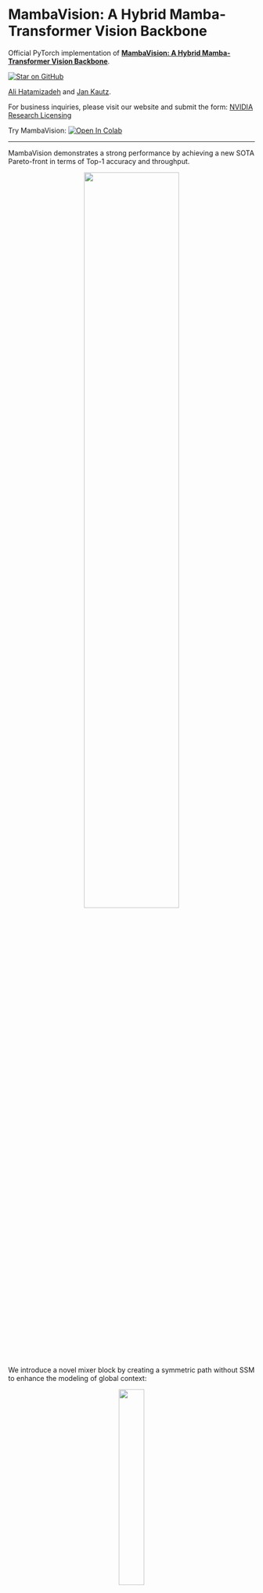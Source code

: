# MambaVision: A Hybrid Mamba-Transformer Vision Backbone

Official PyTorch implementation of [**MambaVision: A Hybrid Mamba-Transformer Vision Backbone**](https://arxiv.org/abs/2407.08083).


[![Star on GitHub](https://img.shields.io/github/stars/NVlabs/MambaVision.svg?style=social)](https://github.com/NVlabs/MambaVision/stargazers)

[Ali Hatamizadeh](https://research.nvidia.com/person/ali-hatamizadeh) and
[Jan Kautz](https://jankautz.com/). 

For business inquiries, please visit our website and submit the form: [NVIDIA Research Licensing](https://www.nvidia.com/en-us/research/inquiries/)

Try MambaVision: [![Open In Colab](https://colab.research.google.com/assets/colab-badge.svg)](https://colab.research.google.com/drive/1WR8LAzRMoK19RiFA-Br0Xxir_Htb3pLf)

--- 

MambaVision demonstrates a strong performance by achieving a new SOTA Pareto-front in
terms of Top-1 accuracy and throughput. 

<p align="center">
<img src="https://github.com/NVlabs/MambaVision/assets/26806394/79dcf841-3966-4b77-883d-76cd5e1d4320" width=62% height=62% 
class="center">
</p>



We introduce a novel mixer block by creating a symmetric path without SSM to enhance the modeling of global context: 


<p align="center">
<img src="https://github.com/NVlabs/MambaVision/assets/26806394/295c0984-071e-4c84-b2c8-9059e2794182" width=32% height=32% 
class="center">
</p>


MambaVision has a hierarchical architecture that employs both self-attention and mixer blocks:

![teaser](./mambavision/assets/arch.png)


## 💥 News 💥
- **[06.10.2025]** The MambaVision [poster](https://github.com/NVlabs/MambaVision/blob/main/mambavision/assets/mamba_vision_poster_cvpr25.pdf) will be presented in CVPR 2025 in Nashville on Sunday, June 15, 2025, from 10:30 a.m. to 12:30 p.m. CDT in Exhibit Hall D, Poster #403.
  
- **[06.10.2025]** Semantic segmentation code and models released [here](https://github.com/NVlabs/MambaVision/tree/main/semantic_segmentation) !

- **[06.07.2025]** Object detection code and models released [here](https://github.com/NVlabs/MambaVision/tree/main/object_detection) !

- **[03.29.2025]** You can now easily run MambaVision in Google Colab. Try here: [![Open In Colab](https://colab.research.google.com/assets/colab-badge.svg)](https://colab.research.google.com/drive/1WR8LAzRMoK19RiFA-Br0Xxir_Htb3pLf)

- **[03.29.2025]** New MambaVision [pip package](https://pypi.org/project/mambavision/) released ! 

- **[03.25.2025]** Updated [manuscript](https://arxiv.org/pdf/2407.08083) is now available on arXiv !
- **[03.25.2025]** 21K models and code added to the repository.

- **[03.25.2025]** MambaVision is the **first** mamba-based vision backbone at scale ! 

- **[03.24.2025]** [MambaVision-L3-512-21K](https://huggingface.co/nvidia/MambaVision-L3-512-21K) achieves a **Top-1 accuracy of 88.1** % 

- **[03.24.2025]** New ImageNet-21K models have been added to [MambaVision Hugging Face collection](https://huggingface.co/collections/nvidia/mambavision-66943871a6b36c9e78b327d3) 

- **[02.26.2025]** MambaVision has been accepted to CVPR 2025 ! 

- **[07.24.2024]** MambaVision [Hugging Face](https://huggingface.co/collections/nvidia/mambavision-66943871a6b36c9e78b327d3) models are released ! 

- **[07.14.2024]** We added support for processing any resolution images.

- **[07.12.2024]** [Paper](https://arxiv.org/abs/2407.08083) is now available on arXiv !

- **[07.11.2024]** [Mambavision pip package](https://pypi.org/project/mambavision/) is released !

- **[07.10.2024]** We have released the code and model checkpoints for Mambavision !

## Quick Start

### Google Colab

You can simply try image classification with MambaVision in Google Colab: [![Open In Colab](https://colab.research.google.com/assets/colab-badge.svg)](https://colab.research.google.com/drive/1WR8LAzRMoK19RiFA-Br0Xxir_Htb3pLf)


### Hugging Face (Classification + Feature extraction)

Pretrained MambaVision models can be simply used via [Hugging Face](https://huggingface.co/collections/nvidia/mambavision-66943871a6b36c9e78b327d3) library with **a few lines of code**. First install the requirements: 

```bash
pip install mambavision
```

The model can be simply imported:


```python
>>> from transformers import AutoModelForImageClassification

>>> model = AutoModelForImageClassification.from_pretrained("nvidia/MambaVision-T-1K", trust_remote_code=True)
```

We demonstrate an end-to-end image classification example in the following.

Given the following image from [COCO dataset](https://cocodataset.org/#home)  val set as an input:


<p align="center">
<img src="https://cdn-uploads.huggingface.co/production/uploads/64414b62603214724ebd2636/4duSnqLf4lrNiAHczSmAN.jpeg" width=70% height=70% 
class="center">
</p>


The following snippet can be used:

```python
from transformers import AutoModelForImageClassification
from PIL import Image
from timm.data.transforms_factory import create_transform
import requests

model = AutoModelForImageClassification.from_pretrained("nvidia/MambaVision-T-1K", trust_remote_code=True)

# eval mode for inference
model.cuda().eval()

# prepare image for the model
url = 'http://images.cocodataset.org/val2017/000000020247.jpg'
image = Image.open(requests.get(url, stream=True).raw)
input_resolution = (3, 224, 224)  # MambaVision supports any input resolutions

transform = create_transform(input_size=input_resolution,
                             is_training=False,
                             mean=model.config.mean,
                             std=model.config.std,
                             crop_mode=model.config.crop_mode,
                             crop_pct=model.config.crop_pct)

inputs = transform(image).unsqueeze(0).cuda()
# model inference
outputs = model(inputs)
logits = outputs['logits'] 
predicted_class_idx = logits.argmax(-1).item()
print("Predicted class:", model.config.id2label[predicted_class_idx])
```

The predicted label is brown bear, bruin, Ursus arctos.


You can also use Hugging Face MambaVision models for feature extraction. The model provides the outputs of each stage of model (hierarchical multi-scale features in 4 stages) as well as the final averaged-pool features that are flattened. The former is used for downstream tasks such as classification and detection. 

The following snippet can be used for feature extraction:

```Python
from transformers import AutoModel
from PIL import Image
from timm.data.transforms_factory import create_transform
import requests

model = AutoModel.from_pretrained("nvidia/MambaVision-T-1K", trust_remote_code=True)

# eval mode for inference
model.cuda().eval()

# prepare image for the model
url = 'http://images.cocodataset.org/val2017/000000020247.jpg'
image = Image.open(requests.get(url, stream=True).raw)
input_resolution = (3, 224, 224)  # MambaVision supports any input resolutions

transform = create_transform(input_size=input_resolution,
                             is_training=False,
                             mean=model.config.mean,
                             std=model.config.std,
                             crop_mode=model.config.crop_mode,
                             crop_pct=model.config.crop_pct)
inputs = transform(image).unsqueeze(0).cuda()
# model inference
out_avg_pool, features = model(inputs)
print("Size of the averaged pool features:", out_avg_pool.size())  # torch.Size([1, 640])
print("Number of stages in extracted features:", len(features)) # 4 stages
print("Size of extracted features in stage 1:", features[0].size()) # torch.Size([1, 80, 56, 56])
print("Size of extracted features in stage 4:", features[3].size()) # torch.Size([1, 640, 7, 7])
```

Currently, we offer [MambaVision-T-1K](https://huggingface.co/nvidia/MambaVision-T-1K), [MambaVision-T2-1K](https://huggingface.co/nvidia/MambaVision-T2-1K), [MambaVision-S-1K](https://huggingface.co/nvidia/MambaVision-S-1K), [MambaVision-B-1K](https://huggingface.co/nvidia/MambaVision-B-1K), [MambaVision-L-1K](https://huggingface.co/nvidia/MambaVision-L-1K) and [MambaVision-L2-1K](https://huggingface.co/nvidia/MambaVision-L2-1K) on Hugging Face. All models can also be viewed [here](https://huggingface.co/collections/nvidia/mambavision-66943871a6b36c9e78b327d3).

### Classification (pip package)

We can also import pre-trained MambaVision models from the pip package with **a few lines of code**:

```bash
pip install mambavision
```

A pretrained MambaVision model with default hyper-parameters can be created as in:

```python
>>> from mambavision import create_model

# Define mamba_vision_T model

>>> model = create_model('mamba_vision_T', pretrained=True, model_path="/tmp/mambavision_tiny_1k.pth.tar")
```

Available list of pretrained models include `mamba_vision_T`, `mamba_vision_T2`, `mamba_vision_S`, `mamba_vision_B`, `mamba_vision_L` and `mamba_vision_L2`.  

We can also simply test the model by passing a dummy image with **any resolution**. The output is the logits:

```python
>>> import torch

>>> image = torch.rand(1, 3, 512, 224).cuda() # place image on cuda
>>> model = model.cuda() # place model on cuda
>>> output = model(image) # output logit size is [1, 1000]
```

Using the pretrained models from our pip package, you can simply run validation:

```
python validate_pip_model.py --model mamba_vision_T --data_dir=$DATA_PATH --batch-size $BS 
``` 

## Results + Pretrained Models

### ImageNet-21K

<table>
  <tr>
    <th>Name</th>
    <th>Acc@1(%)</th>
    <th>Acc@5(%)</th>
    <th>#Params(M)</th>
    <th>FLOPs(G)</th>
    <th>Resolution</th>
    <th>HF</th>
    <th>Download</th>
  </tr>

<tr>
    <td>MambaVision-B-21K</td>
    <td>84.9</td>
    <td>97.5</td>
    <td>97.7</td>
    <td>15.0</td>
    <td>224x224</td>
    <td><a href="https://huggingface.co/nvidia/MambaVision-B-21K">link</a></td>
    <td><a href="https://huggingface.co/nvidia/MambaVision-B-21K/resolve/main/mambavision_base_21k.pth.tar">model</a></td>
</tr>

<tr>
    <td>MambaVision-L-21K</td>
    <td>86.1</td>
    <td>97.9</td>
    <td>227.9</td>
    <td>34.9</td>
    <td>224x224</td>
    <td><a href="https://huggingface.co/nvidia/MambaVision-L-21K">link</a></td>
    <td><a href="https://huggingface.co/nvidia/MambaVision-L-21K/resolve/main/mambavision_large_21k.pth.tar">model</a></td>
</tr>

<tr>
    <td>MambaVision-L2-512-21K</td>
    <td>87.3</td>
    <td>98.4</td>
    <td>241.5</td>
    <td>196.3</td>
    <td>512x512</td>
    <td><a href="https://huggingface.co/nvidia/MambaVision-L2-512-21K">link</a></td>
    <td><a href="https://huggingface.co/nvidia/MambaVision-L2-512-21K/resolve/main/mambavision_L2_21k_240m_512.pth.tar">model</a></td>
</tr>

<tr>
    <td>MambaVision-L3-256-21K</td>
    <td>87.3</td>
    <td>98.3</td>
    <td>739.6</td>
    <td>122.3</td>
    <td>256x256</td>
    <td><a href="https://huggingface.co/nvidia/MambaVision-L3-256-21K">link</a></td>
    <td><a href="https://huggingface.co/nvidia/MambaVision-L3-256-21K/resolve/main/mambavision_L3_21k_740m_256.pth.tar">model</a></td>
</tr>

<tr>
    <td>MambaVision-L3-512-21K</td>
    <td>88.1</td>
    <td>98.6</td>
    <td>739.6</td>
    <td>489.1</td>
    <td>512x512</td>
    <td><a href="https://huggingface.co/nvidia/MambaVision-L3-512-21K">link</a></td>
    <td><a href="https://huggingface.co/nvidia/MambaVision-L3-512-21K/resolve/main/mambavision_L3_21k_740m_512.pth.tar">model</a></td>
</tr>

</table>


### ImageNet-1K

<table>
  <tr>
    <th>Name</th>
    <th>Acc@1(%)</th>
    <th>Acc@5(%)</th>
    <th>Throughput(Img/Sec)</th>
    <th>Resolution</th>
    <th>#Params(M)</th>
    <th>FLOPs(G)</th>
    <th>HF</th>
    <th>Download</th>
  </tr>

<tr>
    <td>MambaVision-T</td>
    <td>82.3</td>
    <td>96.2</td>
    <td>6298</td>
    <td>224x224</td>
    <td>31.8</td>
    <td>4.4</td>
    <td><a href="https://huggingface.co/nvidia/MambaVision-T-1K">link</a></td>
    <td><a href="https://huggingface.co/nvidia/MambaVision-T-1K/resolve/main/mambavision_tiny_1k.pth.tar">model</a></td>
</tr>

<tr>
    <td>MambaVision-T2</td>
    <td>82.7</td>
    <td>96.3</td>
    <td>5990</td>
    <td>224x224</td>
    <td>35.1</td>
    <td>5.1</td>
    <td><a href="https://huggingface.co/nvidia/MambaVision-T2-1K">link</a></td>
    <td><a href="https://huggingface.co/nvidia/MambaVision-T2-1K/resolve/main/mambavision_tiny2_1k.pth.tar">model</a></td>
</tr>

<tr>
    <td>MambaVision-S</td>
    <td>83.3</td>
    <td>96.5</td>
    <td>4700</td>
    <td>224x224</td>
    <td>50.1</td>
    <td>7.5</td>
    <td><a href="https://huggingface.co/nvidia/MambaVision-S-1K">link</a></td>
    <td><a href="https://huggingface.co/nvidia/MambaVision-S-1K/resolve/main/mambavision_small_1k.pth.tar">model</a></td>
</tr>

<tr>
    <td>MambaVision-B</td>
    <td>84.2</td>
    <td>96.9</td>
    <td>3670</td>
    <td>224x224</td>
    <td>97.7</td>
    <td>15.0</td>
    <td><a href="https://huggingface.co/nvidia/MambaVision-B-1K">link</a></td>
    <td><a href="https://huggingface.co/nvidia/MambaVision-B-1K/resolve/main/mambavision_base_1k.pth.tar">model</a></td>
</tr>

<tr>
    <td>MambaVision-L</td>
    <td>85.0</td>
    <td>97.1</td>
    <td>2190</td>
    <td>224x224</td>
    <td>227.9</td>
    <td>34.9</td>
    <td><a href="https://huggingface.co/nvidia/MambaVision-L-1K">link</a></td>
    <td><a href="https://huggingface.co/nvidia/MambaVision-L-1K/resolve/main/mambavision_large_1k.pth.tar">model</a></td>
</tr>

<tr>
    <td>MambaVision-L2</td>
    <td>85.3</td>
    <td>97.2</td>
    <td>1021</td>
    <td>224x224</td>
    <td>241.5</td>
    <td>37.5</td>
    <td><a href="https://huggingface.co/nvidia/MambaVision-L2-1K">link</a></td>
    <td><a href="https://huggingface.co/nvidia/MambaVision-L2-1K/resolve/main/mambavision_large2_1k.pth.tar">model</a></td>
</tr>

</table>

## Detection Results + Models 

<table>
  <tr>
    <th>Backbone</th>
    <th>Detector</th>
    <th>Lr Schd</th>
    <th>box mAP</th>
    <th>mask mAP</th>
    <th>#Params(M)</th>
    <th>FLOPs(G)</th>
    <th>Config</th>
    <th>Log</th>
    <th>Model Ckpt</th>
  </tr>

<tr>
    <td><a href="https://huggingface.co/nvidia/MambaVision-T-1K">MambaVision-T-1K</a></td>
    <td>Cascade Mask R-CNN</td>
    <td>3x</td>
    <td>51.1</td>
    <td>44.3</td>
    <td>86</td>
    <td>740</td>
    <td><a href="https://github.com/NVlabs/MambaVision/blob/main/object_detection/configs/mamba_vision/cascade_mask_rcnn_mamba_vision_tiny_3x_coco.py">config</a></td>
    <td><a href="https://github.com/NVlabs/MambaVision/blob/main/object_detection/tools/work_dirs/cascade_mask_rcnn_mamba_vision_tiny_3x_coco/20250607_142007/20250607_142007.log">log</a></td>
    <td><a href="https://huggingface.co/nvidia/cascade_mask_rcnn_mamba_vision_tiny_3x_coco/resolve/main/cascade_mask_rcnn_mamba_vision_tiny_3x_coco.pth">model</a></td>
</tr>

<tr>
    <td><a href="https://huggingface.co/nvidia/MambaVision-S-1K">MambaVision-S-1K</a></td>
    <td>Cascade Mask R-CNN</td>
    <td>3x</td>
    <td>52.3</td>
    <td>45.2</td>
    <td>108</td>
    <td>828</td>
    <td><a href="https://github.com/NVlabs/MambaVision/blob/main/object_detection/configs/mamba_vision/cascade_mask_rcnn_mamba_vision_small_3x_coco.py">config</a></td>
    <td><a href="https://github.com/NVlabs/MambaVision/blob/main/object_detection/tools/work_dirs/cascade_mask_rcnn_mamba_vision_small_3x_coco/20250607_144612/20250607_144612.log">log</a></td>
    <td><a href="https://huggingface.co/nvidia/cascade_mask_rcnn_mamba_vision_tiny_3x_coco/resolve/main/cascade_mask_rcnn_mamba_vision_tiny_3x_coco.pth">model</a></td>
</tr>

<tr>
    <td><a href="https://huggingface.co/nvidia/MambaVision-B-1K">MambaVision-B-1K</a></td>
    <td>Cascade Mask R-CNN</td>
    <td>3x</td>
    <td>52.8</td>
    <td>45.7</td>
    <td>145</td>
    <td>964</td>
    <td><a href="https://github.com/NVlabs/MambaVision/blob/main/object_detection/configs/mamba_vision/cascade_mask_rcnn_mamba_vision_base_3x_coco.py">config</a></td>
    <td><a href="https://github.com/NVlabs/MambaVision/blob/main/object_detection/tools/work_dirs/cascade_mask_rcnn_mamba_vision_base_3x_coco/20250607_145939/20250607_145939.log">log</a></td>
    <td><a href="https://huggingface.co/nvidia/cascade_mask_rcnn_mamba_vision_base_3x_coco/resolve/main/cascade_mask_rcnn_mamba_vision_base_3x_coco.pth">model</a></td>
</tr>

</table>

##  Segmentation Results + Models 

<table>
  <tr>
    <th>Backbone</th>
    <th>Method</th>
    <th>Lr Schd</th>
    <th>mIoU</th>
    <th>#Params(M)</th>
    <th>FLOPs(G)</th>
    <th>Config</th>
    <th>Log</th>
    <th>Model Ckpt</th>
  </tr>

<tr>
    <td><a href="https://huggingface.co/nvidia/MambaVision-T-1K">MambaVision-T-1K</a></td>
    <td>UPerNet</td>
    <td>160K</td>
    <td>46.0</td>
    <td>55</td>
    <td>945</td>
    <td><a href="https://github.com/NVlabs/MambaVision/blob/main/semantic_segmentation/configs/mamba_vision/mamba_vision_160k_ade20k-512x512_tiny.py">config</a></td>
    <td><a href="https://github.com/NVlabs/MambaVision/blob/main/semantic_segmentation/tools/logs/mamba_vision_160k_ade20k-512x512_tiny.log">log</a></td>
    <td><a href="https://huggingface.co/nvidia/mamba_vision_160k_ade20k-512x512_tiny/resolve/main/mamba_vision_160k_ade20k-512x512_tiny.pth">model</a></td>
</tr>


<tr>
    <td><a href="https://huggingface.co/nvidia/MambaVision-S-1K">MambaVision-S-1K</a></td>
    <td>UPerNet</td>
    <td>160K</td>
    <td>48.2</td>
    <td>84</td>
    <td>1135</td>
    <td><a href="https://github.com/NVlabs/MambaVision/blob/main/semantic_segmentation/configs/mamba_vision/mamba_vision_160k_ade20k-512x512_small.py">config</a></td>
    <td><a href="https://github.com/NVlabs/MambaVision/blob/main/semantic_segmentation/tools/logs/mamba_vision_160k_ade20k-512x512_small.log">log</a></td>
    <td><a href="https://huggingface.co/nvidia/mamba_vision_160k_ade20k-512x512_small/resolve/main/mamba_vision_160k_ade20k-512x512_small.pth">model</a></td>
</tr>

<tr>
    <td><a href="https://huggingface.co/nvidia/MambaVision-B-1K">MambaVision-B-1K</a></td>
    <td>UPerNet</td>
    <td>160K</td>
    <td>49.1</td>
    <td>126</td>
    <td>1342</td>
    <td><a href="https://github.com/NVlabs/MambaVision/blob/main/semantic_segmentation/configs/mamba_vision/mamba_vision_160k_ade20k-512x512_base.py">config</a></td>
    <td><a href="https://github.com/NVlabs/MambaVision/blob/main/semantic_segmentation/tools/logs/mamba_vision_160k_ade20k-512x512_base.log">log</a></td>
    <td><a href="https://huggingface.co/nvidia/mamba_vision_160k_ade20k-512x512_base/resolve/main/mamba_vision_160k_ade20k-512x512_base.pth">model</a></td>
</tr>


<tr>
    <td><a href="https://huggingface.co/nvidia/MambaVision-L3-512-21K">MambaVision-L3-512-21K</a></td>
    <td>UPerNet</td>
    <td>160K</td>
    <td>53.2</td>
    <td>780</td>
    <td>3670</td>
    <td><a href="https://github.com/NVlabs/MambaVision/blob/main/semantic_segmentation/configs/mamba_vision/mamba_vision_160k_ade20k-640x640_l3_21k.py">config</a></td>
    <td><a href="https://github.com/NVlabs/MambaVision/blob/main/semantic_segmentation/tools/logs/mamba_vision_160k_ade20k-640x640_l3_21k.log">log</a></td>
    <td><a href="https://huggingface.co/nvidia/mamba_vision_160k_ade20k-640x640_l3_21k/resolve/main/mamba_vision_160k_ade20k-640x640_l3_21k.pth">model</a></td>
</tr>


</table>

## Installation

We provide a [docker file](./Dockerfile). In addition, assuming that a recent [PyTorch](https://pytorch.org/get-started/locally/) package is installed, the dependencies can be installed by running:

```bash
pip install -r requirements.txt
```

## Evaluation

The MambaVision models can be evaluated on ImageNet-1K validation set using the following: 

```
python validate.py \
--model <model-name>
--checkpoint <checkpoint-path>
--data_dir <imagenet-path>
--batch-size <batch-size-per-gpu
``` 

Here `--model` is the MambaVision variant (e.g. `mambavision_tiny_1k`), `--checkpoint` is the path to pretrained model weights, `--data_dir` is the path to ImageNet-1K validation set and `--batch-size` is the number of batch size. We also provide a sample script [here](./mambavision/validate.sh). 

## FAQ

1. Does MambaVision support processing images with any input resolutions ? 

Yes ! you can pass images with any arbitrary resolutions without the need to change the model.

2. I am interested in re-implementing MambaVision in my own repository. Can we use the pretrained weights ? 

Yes ! the pretrained weights are released under [CC-BY-NC-SA-4.0](https://creativecommons.org/licenses/by-nc-sa/4.0/). Please submit an issue in this repo and we will add your repository to the README of our codebase and properly acknowledge your efforts. 

3. Can I apply MambaVision for downstream tasks like detection, segmentation ? 

Yes ! we have released the [model](https://github.com/NVlabs/MambaVision/blob/main/object_detection/tools/mamba_vision.py) that supports downstream tasks along code and pretrained models for [object detection](https://github.com/NVlabs/MambaVision/tree/main/object_detection) and [semantic segmentation](https://github.com/NVlabs/MambaVision/tree/main/semantic_segmentation).

4. How were the throughput and FLOPs calculated for each model ?

Please see this [snippet](https://github.com/NVlabs/MambaVision/blob/main/mambavision/throughput_measure.py) for throughput and FLOPs measurement. Result may vary depending on the hardware. 

## Citation

If you find MambaVision to be useful for your work, please consider citing our paper: 

```
@inproceedings{hatamizadeh2025mambavision,
  title={Mambavision: A hybrid mamba-transformer vision backbone},
  author={Hatamizadeh, Ali and Kautz, Jan},
  booktitle={Proceedings of the Computer Vision and Pattern Recognition Conference},
  pages={25261--25270},
  year={2025}
}
```

## Star History

[![Stargazers repo roster for @NVlabs/MambaVision](https://bytecrank.com/nastyox/reporoster/php/stargazersSVG.php?user=NVlabs&repo=MambaVision)](https://github.com/NVlabs/MambaVision/stargazers)


[![Star History Chart](https://api.star-history.com/svg?repos=NVlabs/MambaVision&type=Date)](https://star-history.com/#NVlabs/MambaVision&Date)


## Licenses

Copyright © 2025, NVIDIA Corporation. All rights reserved.

This work is made available under the NVIDIA Source Code License-NC. Click [here](LICENSE) to view a copy of this license.

The pre-trained models are shared under [CC-BY-NC-SA-4.0](https://creativecommons.org/licenses/by-nc-sa/4.0/). If you remix, transform, or build upon the material, you must distribute your contributions under the same license as the original.

For license information regarding the timm repository, please refer to its [repository](https://github.com/rwightman/pytorch-image-models).

For license information regarding the ImageNet dataset, please see the [ImageNet official website](https://www.image-net.org/). 

## Acknowledgement
This repository is built on top of the [timm](https://github.com/huggingface/pytorch-image-models) repository. We thank [Ross Wrightman](https://rwightman.com/) for creating and maintaining this high-quality library.  

